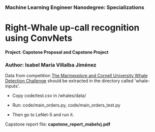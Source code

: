### Machine Learning Engineer Nanodegree: Specializations
Right-Whale up-call recognition using ConvNets
===========
#### Project: Capstone Proposal and Capstone Project
### Author: Isabel María Villalba Jiménez

Data from competition [The Marinexplore and Cornell University Whale Detection Challenge](https://www.kaggle.com/c/whale-detection-challenge) should be extracted in the directory called 'whale-inputs'.

- Copy code/test.csv in /whales/data/
- Run: code/main_orders.py, code/main_orders_test.py

- Then go to LeNet-5 and run it.

Capstone report file: **capstone\_report\_mabelvj.pdf**
